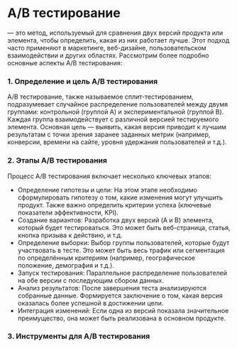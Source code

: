 # A/B тестирование
— это метод, используемый для сравнения двух версий продукта или элемента, чтобы определить, какая из них работает лучше. Этот подход часто применяют в маркетинге, веб-дизайне, пользовательском взаимодействии и других областях. Рассмотрим более подробно основные аспекты A/B тестирования:
### 1. Определение и цель A/B тестирования  
A/B тестирование, также называемое сплит-тестированием, подразумевает случайное распределение пользователей между двумя группами: контрольной (группой A) и экспериментальной (группой B). Каждая группа взаимодействует с различной версией тестируемого элемента. Основная цель — выявить, какая версия приводит к лучшим результатам с точки зрения заранее заданных метрик (например, конверсии, времени на сайте, уровня удержания пользователей и т.д.).  
### 2. Этапы A/B тестирования  
Процесс A/B тестирования включает несколько ключевых этапов:  

- Определение гипотезы и цели: На этом этапе необходимо сформулировать гипотезу о том, какие изменения могут улучшить продукт. Также важно определить критерии успеха (ключевые показатели эффективности, KPI).
- Создание вариантов: Разработка двух версий (A и B) элемента, который будет тестироваться. Это может быть веб-страница, статья, кнопка призыва к действию, и т.д.
- Определение выборки: Выбор группы пользователей, которые будут участвовать в тесте. Это может быть весь трафик или сегментация по определённым критериям (например, географическое положение, демография и т.д.).
- Запуск тестирования: Параллельное распределение пользователей на обе версии с последующим сбором данных.
- Анализ результатов: После завершения теста анализируются собранные данные. Формируется заключение о том, какая версия оказалась более успешной в достижении цели.
- Интеграция изменений: Если одна из версий показала значительное преимущество, она может быть реализована в основном продукте.
### 3. Инструменты для A/B тестирования
